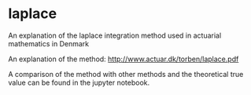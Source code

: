 # laplace
An explanation of the laplace integration method used in actuarial mathematics in Denmark

An explanation of the method:
http://www.actuar.dk/torben/laplace.pdf

A comparison of the method with other methods and the theoretical true value can be found in the jupyter notebook.

